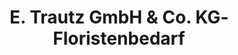 ---
title: "E. Trautz GmbH & Co. KG­ Floristenbedarf"
url: /neustadt-an-der-weinstrasse/e-trautz-gmbh-und-co-kg-floristenbedarf/
shop: Blumen
---